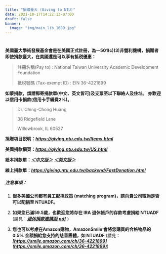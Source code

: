 ```yaml
---
title: "捐贈臺大 (Giving to NTU)"
date: 2021-10-17T14:22:13-07:00
draft: false
banner:
  image: "img/main_lib_1609.jpg"
---
```

#
**美國臺大學術發展基金會是在美國正式註冊，為一501(c)(3)非營利機構，捐贈者即使捐款臺大，在美國還是可以享有抵税優惠：**

> 註冊名稱(Pay to) : National Taiwan University Academic Development Foundation
>
> 抵税號碼 (Tax-exempt ID) : EIN 36-4221899

**如蒙捐款，煩請郵寄捐款單(中文、英文皆可)及支票至以下聯絡人及住址。 亦歡迎以信用卡捐款(信用卡手續費2%)。**

> Dr. Ching-Chong Huang
>
> 38 Ridgefield Lane
>
> Willowbrook, IL 60527

**捐贈項目説明：*****<https://giving.ntu.edu.tw/Items.html>***

**美國捐款網頁：*****<https://giving.ntu.edu.tw/US.html>***

**紙本捐款單：*****[＜中文版＞](https://www.ntuadf.org/files/美國中文版捐款單.pdf)*** ***[＜英文版＞](https://www.ntuadf.org/files/美國捐款單(英文版).pdf)***

**線上捐款單：*****<https://giving.ntu.edu.tw/backend/FastDonation.html>***

##### **注意事項：**

1. **很多美國公司都有員工配捐政策 (matching program)，請向貴公司徵詢是否可以配捐至 NTUADF。**


2. **如果您已滿59.5歲，也歡迎您將存在 IRA 退休帳戶的存款考慮捐給 NTUADF** (請見：***[退休捐款邀請函.pdf](https://www.ntuadf.org/files/NTUADF_US_Retirement_Donation_letter_2021.pdf)*** )


3. **您也可以考慮在Amazon購物，AmazonSmile 會將您購買的合格物品的0.5% 金額捐給您支持的慈善團體，如 NTUADF** (請見：***[https://smile.amazon.com/ch/36-4221899](https://smile.amazon.com/ch/36-4221899)***)
